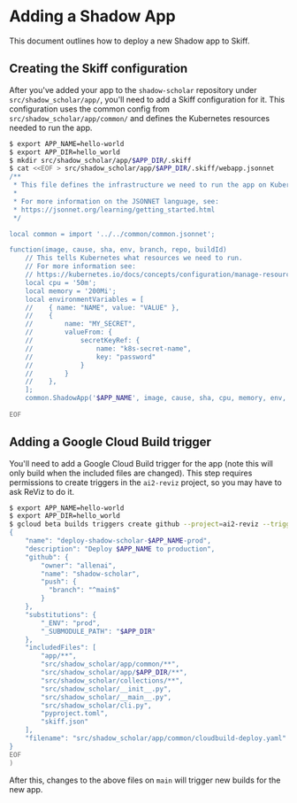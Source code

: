 # Adding a Shadow App

This document outlines how to deploy a new Shadow app to Skiff.

## Creating the Skiff configuration

After you've added your app to the `shadow-scholar` repository under `src/shadow_scholar/app/`,
you'll need to add a Skiff configuration for it. This configuration uses the common config
from `src/shadow_scholar/app/common/` and defines the Kubernetes resources needed to run the app.

```bash
$ export APP_NAME=hello-world
$ export APP_DIR=hello_world
$ mkdir src/shadow_scholar/app/$APP_DIR/.skiff
$ cat <<EOF > src/shadow_scholar/app/$APP_DIR/.skiff/webapp.jsonnet
/**
 * This file defines the infrastructure we need to run the app on Kubernetes.
 *
 * For more information on the JSONNET language, see:
 * https://jsonnet.org/learning/getting_started.html
 */

local common = import '../../common/common.jsonnet';

function(image, cause, sha, env, branch, repo, buildId)
    // This tells Kubernetes what resources we need to run.
    // For more information see:
    // https://kubernetes.io/docs/concepts/configuration/manage-resources-containers/#resource-units-in-kubernetes
    local cpu = '50m';
    local memory = '200Mi';
    local environmentVariables = [
    //    { name: "NAME", value: "VALUE" },
    //    {
    //        name: "MY_SECRET",
    //        valueFrom: {
    //            secretKeyRef: {
    //                name: "k8s-secret-name",
    //                key: "password"
    //            }
    //        }
    //    },
    ];
    common.ShadowApp('$APP_NAME', image, cause, sha, cpu, memory, env, branch, repo, buildId, environmentVariables)
    
EOF
```

## Adding a Google Cloud Build trigger

You'll need to add a Google Cloud Build trigger for the app (note this will only build when the included files are changed).
This step requires permissions to create triggers in the `ai2-reviz` project, so you may have to ask ReViz to do it.

```bash
$ export APP_NAME=hello-world
$ export APP_DIR=hello_world
$ gcloud beta builds triggers create github --project=ai2-reviz --trigger-config <(cat <<EOF
{
    "name": "deploy-shadow-scholar-$APP_NAME-prod",
    "description": "Deploy $APP_NAME to production",
    "github": {
        "owner": "allenai",
        "name": "shadow-scholar",
        "push": {
          "branch": "^main$"
        }
    },
    "substitutions": {
        "_ENV": "prod",
        "_SUBMODULE_PATH": "$APP_DIR"
    },
    "includedFiles": [
        "app/**",
        "src/shadow_scholar/app/common/**",
        "src/shadow_scholar/app/$APP_DIR/**",
        "src/shadow_scholar/collections/**",
        "src/shadow_scholar/__init__.py",
        "src/shadow_scholar/__main__.py",
        "src/shadow_scholar/cli.py",
        "pyproject.toml",
        "skiff.json"
    ],
    "filename": "src/shadow_scholar/app/common/cloudbuild-deploy.yaml"
}
EOF
)
```

After this, changes to the above files on `main` will trigger new builds for the new app.
